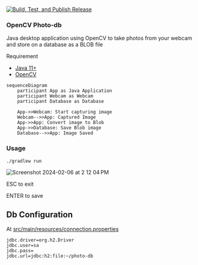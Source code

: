[![Build, Test, and Publish Release](https://github.com/humbertodias/java-opencv-photo-db/actions/workflows/release.yml/badge.svg)](https://github.com/humbertodias/java-opencv-photo-db/actions/workflows/release.yml)

### OpenCV Photo-db

Java desktop application using OpenCV to take photos from your webcam and store on a database as a BLOB file

Requirement
* [Java 11+](https://www.oracle.com/br/java/technologies/javase/jdk11-archive-downloads.html)
* [OpenCV](https://opencv-java-tutorials.readthedocs.io/en/latest)


```mermaid
sequenceDiagram
    participant App as Java Application
    participant Webcam as Webcam
    participant Database as Database

    App->>Webcam: Start capturing image
    Webcam-->>App: Captured Image
    App->>App: Convert image to Blob
    App->>Database: Save Blob image
    Database-->>App: Image Saved
```

### Usage

```shell
./gradlew run
```
![Screenshot 2024-02-06 at 2 12 04 PM](https://github.com/humbertodias/java-opencv-photo-db/assets/9255997/e053632e-31ec-46bf-ae6d-12348dc0d894)

ESC to exit

ENTER to save

## Db Configuration
At [src/main/resources/connection.properties](src/main/resources/connection.properties)
```properties
jdbc.driver=org.h2.Driver
jdbc.user=sa
jdbc.pass=
jdbc.url=jdbc:h2:file:~/photo-db
```
